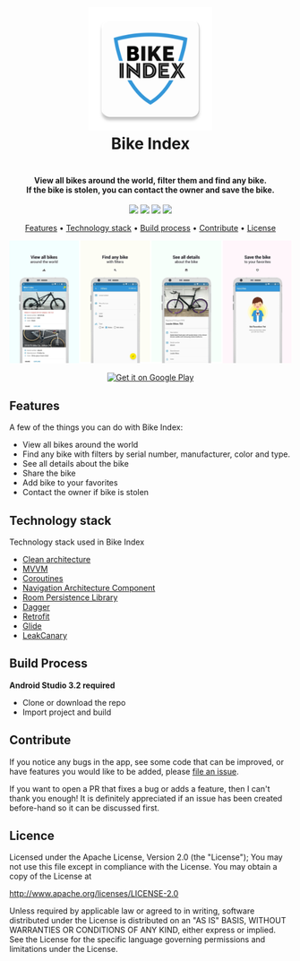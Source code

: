 <h1 align="center" style="text-align: center; padding-bottom: 20px;">
  <br>
  <a href="http://www.bikeindex.org"><img src="ic_launcher-web.png" alt="Bike Index" width="220"/></a>
  <br>
  Bike Index
  <br>
</h1>

<h4 align="center">View all bikes around the world, filter them and find any bike. <br>If the bike is stolen, you can contact the owner and save the bike.</h4>

<p align="center">
  <img src="https://img.shields.io/badge/release-v1.0-orange.svg">
  <img src="https://img.shields.io/badge/size-3.3%20MB-blue.svg">
  <img src="https://img.shields.io/badge/rating-5.0%2F5.0-brightgreen.svg">
  <a href="https://bikeindex.org/support_bike_index">
    <img src="https://img.shields.io/badge/%24-support%20us-ff69b4.svg">
  </a>
</p>

<p align="center">
  <a href="#features">Features</a> •
  <a href="#technology-stack">Technology stack</a> •
  <a href="#build-process">Build process</a> •
  <a href="#contribute">Contribute</a> •
  <a href="#license">License</a>
</p>

<p align="center">
  <img src="screenshots.jpg">
</p>

<p align="center">
  <a href="https://play.google.com/store/apps/details?id=com.sonkins.bikeindex">
    <img src="https://play.google.com/intl/en_us/badges/images/generic/en_badge_web_generic.png" alt="Get it on Google Play" width="250"/>
  </a>
</p>

## Features

A few of the things you can do with Bike Index:

* View all bikes around the world
* Find any bike with filters by serial number, manufacturer, color and type.
* See all details about the bike
* Share the bike
* Add bike to your favorites
* Contact the owner if bike is stolen

## Technology stack

Technology stack used in Bike Index

* [Clean architecture](https://fernandocejas.com/2014/09/03/architecting-android-the-clean-way/)
* [MVVM](https://developer.android.com/topic/libraries/architecture/viewmodel)
* [Coroutines](https://kotlinlang.org/docs/reference/coroutines.html)
* [Navigation Architecture Component](https://developer.android.com/topic/libraries/architecture/navigation/)
* [Room Persistence Library](https://developer.android.com/training/data-storage/room/)
* [Dagger](https://google.github.io/dagger/)
* [Retrofit](https://square.github.io/retrofit/)
* [Glide](https://github.com/bumptech/glide)
* [LeakCanary](https://github.com/square/leakcanary)

## Build Process

**Android Studio 3.2 required**

* Clone or download the repo
* Import project and build

## Contribute

If you notice any bugs in the app, see some code that can be improved, or have features you would like to be added, please [file an issue](https://github.com/vladsonkin/bikeindex/issues/new).

If you want to open a PR that fixes a bug or adds a feature, then I can't thank you enough! It is definitely appreciated if an issue has been created before-hand so it can be discussed first.

## Licence

Licensed under the Apache License, Version 2.0 (the "License");
You may not use this file except in compliance with the License.
You may obtain a copy of the License at

http://www.apache.org/licenses/LICENSE-2.0

Unless required by applicable law or agreed to in writing, software
distributed under the License is distributed on an "AS IS" BASIS,
WITHOUT WARRANTIES OR CONDITIONS OF ANY KIND, either express or implied.
See the License for the specific language governing permissions and
limitations under the License.